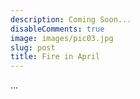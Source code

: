 ```yaml
---
description: Coming Soon...
disableComments: true
image: images/pic03.jpg
slug: post
title: Fire in April
---
```

...